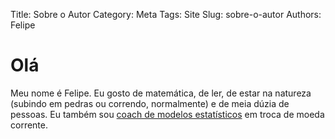 Title: Sobre o Autor
Category: Meta
Tags: Site
Slug: sobre-o-autor
Authors: Felipe

# Olá

Meu nome é Felipe. Eu gosto de matemática, de ler, de estar na natureza (subindo em pedras ou correndo, normalmente) e de meia dúzia de pessoas.
Eu também sou [coach de modelos estatísticos](https://www.linkedin.com/in/fjpantunes/) em troca de moeda corrente.